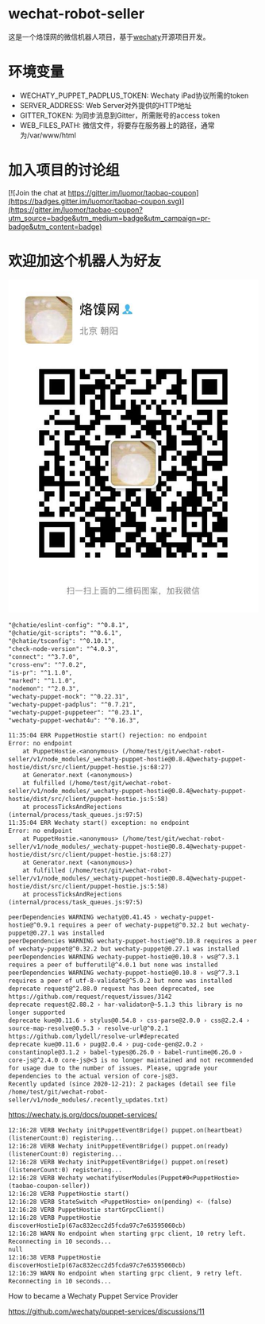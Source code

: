 # wechat-robot-seller

这是一个烙馍网的微信机器人项目，基于[wechaty](http://github.com/chatie/wechaty)开源项目开发。

# 环境变量

* WECHATY_PUPPET_PADPLUS_TOKEN: Wechaty iPad协议所需的token
* SERVER_ADDRESS: Web Server对外提供的HTTP地址
* GITTER_TOKEN: 为同步消息到Gitter，所需账号的access token
* WEB_FILES_PATH: 微信文件，将要存在服务器上的路径，通常为/var/www/html

# 加入项目的讨论组

[![Join the chat at https://gitter.im/luomor/taobao-coupon](https://badges.gitter.im/luomor/taobao-coupon.svg)](https://gitter.im/luomor/taobao-coupon?utm_source=badge&utm_medium=badge&utm_campaign=pr-badge&utm_content=badge)

# 欢迎加这个机器人为好友

![](luomor.jpeg)

```
"@chatie/eslint-config": "^0.8.1",
"@chatie/git-scripts": "^0.6.1",
"@chatie/tsconfig": "^0.10.1",
"check-node-version": "^4.0.3",
"connect": "^3.7.0",
"cross-env": "^7.0.2",
"is-pr": "^1.1.0",
"marked": "^1.1.0",
"nodemon": "^2.0.3",
"wechaty-puppet-mock": "^0.22.31",
"wechaty-puppet-padplus": "^0.7.21",
"wechaty-puppet-puppeteer": "^0.23.1",
"wechaty-puppet-wechat4u": "^0.16.3",
```

```
11:35:04 ERR PuppetHostie start() rejection: no endpoint
Error: no endpoint
    at PuppetHostie.<anonymous> (/home/test/git/wechat-robot-seller/v1/node_modules/_wechaty-puppet-hostie@0.8.4@wechaty-puppet-hostie/dist/src/client/puppet-hostie.js:68:27)
    at Generator.next (<anonymous>)
    at fulfilled (/home/test/git/wechat-robot-seller/v1/node_modules/_wechaty-puppet-hostie@0.8.4@wechaty-puppet-hostie/dist/src/client/puppet-hostie.js:5:58)
    at processTicksAndRejections (internal/process/task_queues.js:97:5)
11:35:04 ERR Wechaty start() exception: no endpoint
Error: no endpoint
    at PuppetHostie.<anonymous> (/home/test/git/wechat-robot-seller/v1/node_modules/_wechaty-puppet-hostie@0.8.4@wechaty-puppet-hostie/dist/src/client/puppet-hostie.js:68:27)
    at Generator.next (<anonymous>)
    at fulfilled (/home/test/git/wechat-robot-seller/v1/node_modules/_wechaty-puppet-hostie@0.8.4@wechaty-puppet-hostie/dist/src/client/puppet-hostie.js:5:58)
    at processTicksAndRejections (internal/process/task_queues.js:97:5)
```

```
peerDependencies WARNING wechaty@0.41.45 › wechaty-puppet-hostie@^0.9.1 requires a peer of wechaty-puppet@^0.32.2 but wechaty-puppet@0.27.1 was installed
peerDependencies WARNING wechaty-puppet-hostie@^0.10.8 requires a peer of wechaty-puppet@^0.32.2 but wechaty-puppet@0.27.1 was installed
peerDependencies WARNING wechaty-puppet-hostie@0.10.8 › ws@^7.3.1 requires a peer of bufferutil@^4.0.1 but none was installed
peerDependencies WARNING wechaty-puppet-hostie@0.10.8 › ws@^7.3.1 requires a peer of utf-8-validate@^5.0.2 but none was installed
deprecate request@^2.88.0 request has been deprecated, see https://github.com/request/request/issues/3142
deprecate request@2.88.2 › har-validator@~5.1.3 this library is no longer supported
deprecate kue@0.11.6 › stylus@0.54.8 › css-parse@2.0.0 › css@2.2.4 › source-map-resolve@0.5.3 › resolve-url@^0.2.1 https://github.com/lydell/resolve-url#deprecated
deprecate kue@0.11.6 › pug@2.0.4 › pug-code-gen@2.0.2 › constantinople@3.1.2 › babel-types@6.26.0 › babel-runtime@6.26.0 › core-js@^2.4.0 core-js@<3 is no longer maintained and not recommended for usage due to the number of issues. Please, upgrade your dependencies to the actual version of core-js@3.
Recently updated (since 2020-12-21): 2 packages (detail see file /home/test/git/wechat-robot-seller/v1/node_modules/.recently_updates.txt)
```

https://wechaty.js.org/docs/puppet-services/

```
12:16:28 VERB Wechaty initPuppetEventBridge() puppet.on(heartbeat) (listenerCount:0) registering...
12:16:28 VERB Wechaty initPuppetEventBridge() puppet.on(ready) (listenerCount:0) registering...
12:16:28 VERB Wechaty initPuppetEventBridge() puppet.on(reset) (listenerCount:0) registering...
12:16:28 VERB Wechaty wechatifyUserModules(Puppet#0<PuppetHostie>(taobao-coupon-seller))
12:16:28 VERB PuppetHostie start()
12:16:28 VERB StateSwitch <PuppetHostie> on(pending) <- (false)
12:16:28 VERB PuppetHostie startGrpcClient()
12:16:28 VERB PuppetHostie discoverHostieIp(67ac832ecc2d5fcda97c7e63595060cb)
12:16:28 WARN No endpoint when starting grpc client, 10 retry left. Reconnecting in 10 seconds...
null
12:16:38 VERB PuppetHostie discoverHostieIp(67ac832ecc2d5fcda97c7e63595060cb)
12:16:39 WARN No endpoint when starting grpc client, 9 retry left. Reconnecting in 10 seconds...
```

How to became a Wechaty Puppet Service Provider

https://github.com/wechaty/puppet-services/discussions/11
